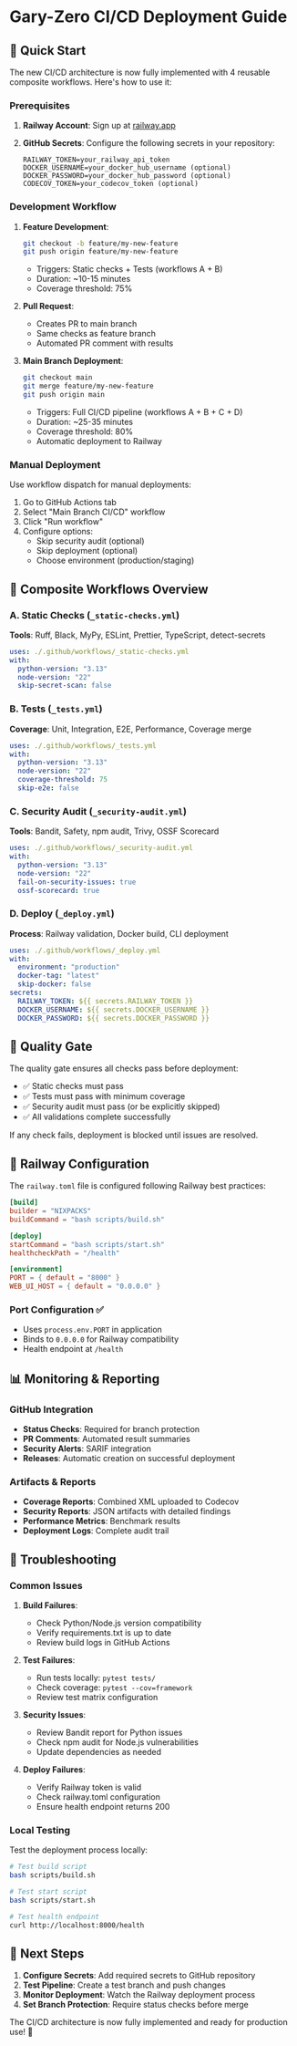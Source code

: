 # Gary-Zero CI/CD Deployment Guide

## 🚀 Quick Start

The new CI/CD architecture is now fully implemented with 4 reusable composite workflows. Here's how to use it:

### Prerequisites

1. **Railway Account**: Sign up at [railway.app](https://railway.app)
2. **GitHub Secrets**: Configure the following secrets in your repository:

   ```
   RAILWAY_TOKEN=your_railway_api_token
   DOCKER_USERNAME=your_docker_hub_username (optional)
   DOCKER_PASSWORD=your_docker_hub_password (optional)
   CODECOV_TOKEN=your_codecov_token (optional)
   ```

### Development Workflow

1. **Feature Development**:

   ```bash
   git checkout -b feature/my-new-feature
   git push origin feature/my-new-feature
   ```

   - Triggers: Static checks + Tests (workflows A + B)
   - Duration: ~10-15 minutes
   - Coverage threshold: 75%

2. **Pull Request**:
   - Creates PR to main branch
   - Same checks as feature branch
   - Automated PR comment with results

3. **Main Branch Deployment**:

   ```bash
   git checkout main
   git merge feature/my-new-feature
   git push origin main
   ```

   - Triggers: Full CI/CD pipeline (workflows A + B + C + D)
   - Duration: ~25-35 minutes
   - Coverage threshold: 80%
   - Automatic deployment to Railway

### Manual Deployment

Use workflow dispatch for manual deployments:

1. Go to GitHub Actions tab
2. Select "Main Branch CI/CD" workflow
3. Click "Run workflow"
4. Configure options:
   - Skip security audit (optional)
   - Skip deployment (optional)
   - Choose environment (production/staging)

## 🧩 Composite Workflows Overview

### A. Static Checks (`_static-checks.yml`)

**Tools**: Ruff, Black, MyPy, ESLint, Prettier, TypeScript, detect-secrets

```yaml
uses: ./.github/workflows/_static-checks.yml
with:
  python-version: "3.13"
  node-version: "22"
  skip-secret-scan: false
```

### B. Tests (`_tests.yml`)

**Coverage**: Unit, Integration, E2E, Performance, Coverage merge

```yaml
uses: ./.github/workflows/_tests.yml
with:
  python-version: "3.13"
  node-version: "22"
  coverage-threshold: 75
  skip-e2e: false
```

### C. Security Audit (`_security-audit.yml`)

**Tools**: Bandit, Safety, npm audit, Trivy, OSSF Scorecard

```yaml
uses: ./.github/workflows/_security-audit.yml
with:
  python-version: "3.13"
  node-version: "22"
  fail-on-security-issues: true
  ossf-scorecard: true
```

### D. Deploy (`_deploy.yml`)

**Process**: Railway validation, Docker build, CLI deployment

```yaml
uses: ./.github/workflows/_deploy.yml
with:
  environment: "production"
  docker-tag: "latest"
  skip-docker: false
secrets:
  RAILWAY_TOKEN: ${{ secrets.RAILWAY_TOKEN }}
  DOCKER_USERNAME: ${{ secrets.DOCKER_USERNAME }}
  DOCKER_PASSWORD: ${{ secrets.DOCKER_PASSWORD }}
```

## 🚪 Quality Gate

The quality gate ensures all checks pass before deployment:

- ✅ Static checks must pass
- ✅ Tests must pass with minimum coverage
- ✅ Security audit must pass (or be explicitly skipped)
- ✅ All validations complete successfully

If any check fails, deployment is blocked until issues are resolved.

## 🚂 Railway Configuration

The `railway.toml` file is configured following Railway best practices:

```toml
[build]
builder = "NIXPACKS"
buildCommand = "bash scripts/build.sh"

[deploy]
startCommand = "bash scripts/start.sh"
healthcheckPath = "/health"

[environment]
PORT = { default = "8000" }
WEB_UI_HOST = { default = "0.0.0.0" }
```

### Port Configuration ✅

- Uses `process.env.PORT` in application
- Binds to `0.0.0.0` for Railway compatibility
- Health endpoint at `/health`

## 📊 Monitoring & Reporting

### GitHub Integration

- **Status Checks**: Required for branch protection
- **PR Comments**: Automated result summaries
- **Security Alerts**: SARIF integration
- **Releases**: Automatic creation on successful deployment

### Artifacts & Reports

- **Coverage Reports**: Combined XML uploaded to Codecov
- **Security Reports**: JSON artifacts with detailed findings
- **Performance Metrics**: Benchmark results
- **Deployment Logs**: Complete audit trail

## 🔧 Troubleshooting

### Common Issues

1. **Build Failures**:
   - Check Python/Node.js version compatibility
   - Verify requirements.txt is up to date
   - Review build logs in GitHub Actions

2. **Test Failures**:
   - Run tests locally: `pytest tests/`
   - Check coverage: `pytest --cov=framework`
   - Review test matrix configuration

3. **Security Issues**:
   - Review Bandit report for Python issues
   - Check npm audit for Node.js vulnerabilities
   - Update dependencies as needed

4. **Deploy Failures**:
   - Verify Railway token is valid
   - Check railway.toml configuration
   - Ensure health endpoint returns 200

### Local Testing

Test the deployment process locally:

```bash
# Test build script
bash scripts/build.sh

# Test start script
bash scripts/start.sh

# Test health endpoint
curl http://localhost:8000/health
```

## 🎯 Next Steps

1. **Configure Secrets**: Add required secrets to GitHub repository
2. **Test Pipeline**: Create a test branch and push changes
3. **Monitor Deployment**: Watch the Railway deployment process
4. **Set Branch Protection**: Require status checks before merge

The CI/CD architecture is now fully implemented and ready for production use! 🚀
